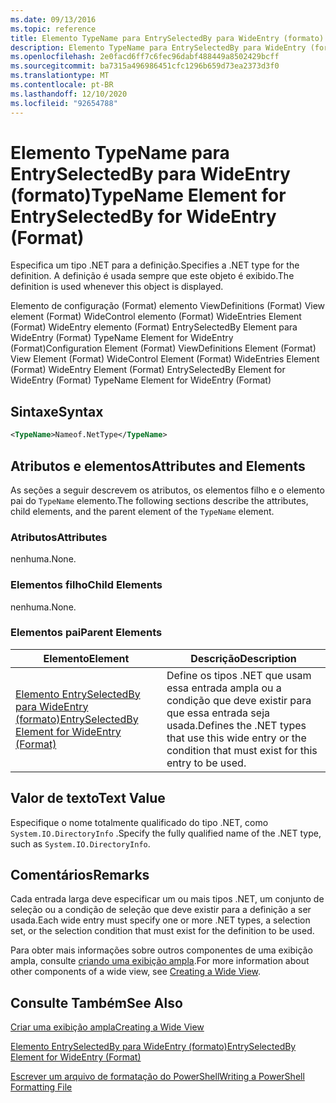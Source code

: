```yaml
---
ms.date: 09/13/2016
ms.topic: reference
title: Elemento TypeName para EntrySelectedBy para WideEntry (formato)
description: Elemento TypeName para EntrySelectedBy para WideEntry (formato)
ms.openlocfilehash: 2e0facd6ff7c6fec96dabf488449a8502429bcff
ms.sourcegitcommit: ba7315a496986451cfc1296b659d73ea2373d3f0
ms.translationtype: MT
ms.contentlocale: pt-BR
ms.lasthandoff: 12/10/2020
ms.locfileid: "92654788"
---
```

# <a name="typename-element-for-entryselectedby-for-wideentry-format"></a><span data-ttu-id="a65d3-103">Elemento TypeName para EntrySelectedBy para WideEntry (formato)</span><span class="sxs-lookup"><span data-stu-id="a65d3-103">TypeName Element for EntrySelectedBy for WideEntry (Format)</span></span>

<span data-ttu-id="a65d3-104">Especifica um tipo .NET para a definição.</span><span class="sxs-lookup"><span data-stu-id="a65d3-104">Specifies a .NET type for the definition.</span></span> <span data-ttu-id="a65d3-105">A definição é usada sempre que este objeto é exibido.</span><span class="sxs-lookup"><span data-stu-id="a65d3-105">The definition is used whenever this object is displayed.</span></span>

<span data-ttu-id="a65d3-106">Elemento de configuração (Format) elemento ViewDefinitions (Format) View element (Format) WideControl elemento (Format) WideEntries Element (Format) WideEntry elemento (Format) EntrySelectedBy Element para WideEntry (Format) TypeName Element for WideEntry (Format)</span><span class="sxs-lookup"><span data-stu-id="a65d3-106">Configuration Element (Format) ViewDefinitions Element (Format) View Element (Format) WideControl Element (Format) WideEntries Element (Format) WideEntry Element (Format) EntrySelectedBy Element for WideEntry (Format) TypeName Element for WideEntry (Format)</span></span>

## <a name="syntax"></a><span data-ttu-id="a65d3-107">Sintaxe</span><span class="sxs-lookup"><span data-stu-id="a65d3-107">Syntax</span></span>

```xml
<TypeName>Nameof.NetType</TypeName>
```

## <a name="attributes-and-elements"></a><span data-ttu-id="a65d3-108">Atributos e elementos</span><span class="sxs-lookup"><span data-stu-id="a65d3-108">Attributes and Elements</span></span>

<span data-ttu-id="a65d3-109">As seções a seguir descrevem os atributos, os elementos filho e o elemento pai do `TypeName` elemento.</span><span class="sxs-lookup"><span data-stu-id="a65d3-109">The following sections describe the attributes, child elements, and the parent element of the `TypeName` element.</span></span>

### <a name="attributes"></a><span data-ttu-id="a65d3-110">Atributos</span><span class="sxs-lookup"><span data-stu-id="a65d3-110">Attributes</span></span>

<span data-ttu-id="a65d3-111">nenhuma.</span><span class="sxs-lookup"><span data-stu-id="a65d3-111">None.</span></span>

### <a name="child-elements"></a><span data-ttu-id="a65d3-112">Elementos filho</span><span class="sxs-lookup"><span data-stu-id="a65d3-112">Child Elements</span></span>

<span data-ttu-id="a65d3-113">nenhuma.</span><span class="sxs-lookup"><span data-stu-id="a65d3-113">None.</span></span>

### <a name="parent-elements"></a><span data-ttu-id="a65d3-114">Elementos pai</span><span class="sxs-lookup"><span data-stu-id="a65d3-114">Parent Elements</span></span>

|<span data-ttu-id="a65d3-115">Elemento</span><span class="sxs-lookup"><span data-stu-id="a65d3-115">Element</span></span>|<span data-ttu-id="a65d3-116">Descrição</span><span class="sxs-lookup"><span data-stu-id="a65d3-116">Description</span></span>|
|-------------|-----------------|
|[<span data-ttu-id="a65d3-117">Elemento EntrySelectedBy para WideEntry (formato)</span><span class="sxs-lookup"><span data-stu-id="a65d3-117">EntrySelectedBy Element for WideEntry (Format)</span></span>](./entryselectedby-element-for-wideentry-format.md)|<span data-ttu-id="a65d3-118">Define os tipos .NET que usam essa entrada ampla ou a condição que deve existir para que essa entrada seja usada.</span><span class="sxs-lookup"><span data-stu-id="a65d3-118">Defines the .NET types that use this wide entry or the condition that must exist for this entry to be used.</span></span>|

## <a name="text-value"></a><span data-ttu-id="a65d3-119">Valor de texto</span><span class="sxs-lookup"><span data-stu-id="a65d3-119">Text Value</span></span>

<span data-ttu-id="a65d3-120">Especifique o nome totalmente qualificado do tipo .NET, como `System.IO.DirectoryInfo` .</span><span class="sxs-lookup"><span data-stu-id="a65d3-120">Specify the fully qualified name of the .NET type, such as `System.IO.DirectoryInfo`.</span></span>

## <a name="remarks"></a><span data-ttu-id="a65d3-121">Comentários</span><span class="sxs-lookup"><span data-stu-id="a65d3-121">Remarks</span></span>

<span data-ttu-id="a65d3-122">Cada entrada larga deve especificar um ou mais tipos .NET, um conjunto de seleção ou a condição de seleção que deve existir para a definição a ser usada.</span><span class="sxs-lookup"><span data-stu-id="a65d3-122">Each wide entry must specify one or more .NET types, a selection set, or the selection condition that must exist for the definition to be used.</span></span>

<span data-ttu-id="a65d3-123">Para obter mais informações sobre outros componentes de uma exibição ampla, consulte [criando uma exibição ampla](./creating-a-wide-view.md).</span><span class="sxs-lookup"><span data-stu-id="a65d3-123">For more information about other components of a wide view, see [Creating a Wide View](./creating-a-wide-view.md).</span></span>

## <a name="see-also"></a><span data-ttu-id="a65d3-124">Consulte Também</span><span class="sxs-lookup"><span data-stu-id="a65d3-124">See Also</span></span>

[<span data-ttu-id="a65d3-125">Criar uma exibição ampla</span><span class="sxs-lookup"><span data-stu-id="a65d3-125">Creating a Wide View</span></span>](./creating-a-wide-view.md)

[<span data-ttu-id="a65d3-126">Elemento EntrySelectedBy para WideEntry (formato)</span><span class="sxs-lookup"><span data-stu-id="a65d3-126">EntrySelectedBy Element for WideEntry (Format)</span></span>](./entryselectedby-element-for-wideentry-format.md)

[<span data-ttu-id="a65d3-127">Escrever um arquivo de formatação do PowerShell</span><span class="sxs-lookup"><span data-stu-id="a65d3-127">Writing a PowerShell Formatting File</span></span>](./writing-a-powershell-formatting-file.md)
